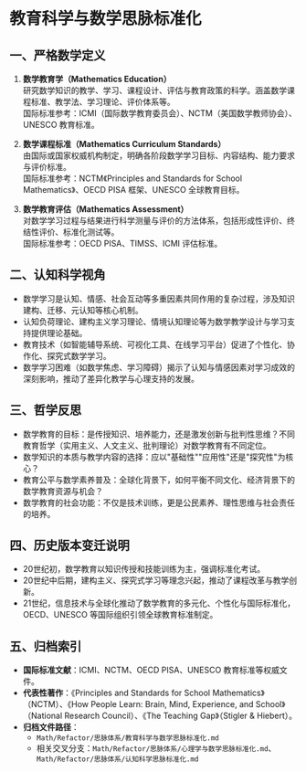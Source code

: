 # 教育科学与数学思脉标准化

## 一、严格数学定义

1. **数学教育学（Mathematics Education）**  
   研究数学知识的教学、学习、课程设计、评估与教育政策的科学。涵盖数学课程标准、教学法、学习理论、评价体系等。  
   国际标准参考：ICMI（国际数学教育委员会）、NCTM（美国数学教师协会）、UNESCO 教育标准。

2. **数学课程标准（Mathematics Curriculum Standards）**  
   由国际或国家权威机构制定，明确各阶段数学学习目标、内容结构、能力要求与评价标准。  
   国际标准参考：NCTM《Principles and Standards for School Mathematics》、OECD PISA 框架、UNESCO 全球教育目标。

3. **数学教育评估（Mathematics Assessment）**  
   对数学学习过程与结果进行科学测量与评价的方法体系，包括形成性评价、终结性评价、标准化测试等。  
   国际标准参考：OECD PISA、TIMSS、ICMI 评估标准。

## 二、认知科学视角

- 数学学习是认知、情感、社会互动等多重因素共同作用的复杂过程，涉及知识建构、迁移、元认知等核心机制。
- 认知负荷理论、建构主义学习理论、情境认知理论等为数学教学设计与学习支持提供理论基础。
- 教育技术（如智能辅导系统、可视化工具、在线学习平台）促进了个性化、协作化、探究式数学学习。
- 数学学习困难（如数学焦虑、学习障碍）揭示了认知与情感因素对学习成效的深刻影响，推动了差异化教学与心理支持的发展。

## 三、哲学反思

- 数学教育的目标：是传授知识、培养能力，还是激发创新与批判性思维？不同教育哲学（实用主义、人文主义、批判理论）对数学教育有不同定位。
- 数学知识的本质与教学内容的选择：应以"基础性""应用性"还是"探究性"为核心？  
- 教育公平与数学素养普及：全球化背景下，如何平衡不同文化、经济背景下的数学教育资源与机会？
- 数学教育的社会功能：不仅是技术训练，更是公民素养、理性思维与社会责任的培养。

## 四、历史版本变迁说明

- 20世纪初，数学教育以知识传授和技能训练为主，强调标准化考试。
- 20世纪中后期，建构主义、探究式学习等理念兴起，推动了课程改革与教学创新。
- 21世纪，信息技术与全球化推动了数学教育的多元化、个性化与国际标准化，OECD、UNESCO 等国际组织引领全球教育标准制定。

## 五、归档索引

- **国际标准文献**：ICMI、NCTM、OECD PISA、UNESCO 教育标准等权威文件。
- **代表性著作**：《Principles and Standards for School Mathematics》（NCTM）、《How People Learn: Brain, Mind, Experience, and School》（National Research Council）、《The Teaching Gap》（Stigler & Hiebert）。
- **归档文件路径**：  
  - `Math/Refactor/思脉体系/教育科学与数学思脉标准化.md`  
  - 相关交叉分支：`Math/Refactor/思脉体系/心理学与数学思脉标准化.md`、`Math/Refactor/思脉体系/认知科学思脉标准化.md`
